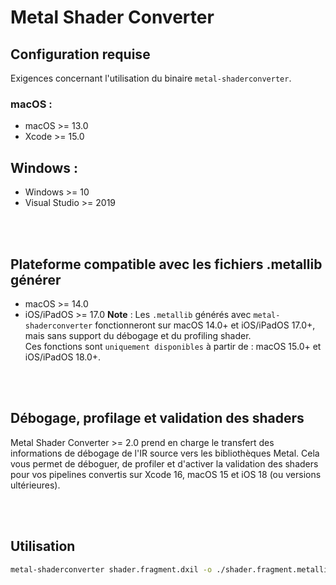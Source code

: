 # Metal Shader Converter

## Configuration requise
Exigences concernant l'utilisation du binaire `metal-shaderconverter`.
### macOS :
- macOS >= 13.0
- Xcode >= 15.0
## Windows :
- Windows >= 10
- Visual Studio >= 2019

<br /><br />

## Plateforme compatible avec les fichiers .metallib générer
- macOS >= 14.0
- iOS/iPadOS >= 17.0
**Note** : Les `.metallib` générés avec `metal-shaderconverter` fonctionneront sur macOS 14.0+ et iOS/iPadOS 17.0+, mais sans support du débogage et du profiling shader. <br />
Ces fonctions sont `uniquement disponibles` à partir de : macOS 15.0+ et iOS/iPadOS 18.0+.

<br /><br />

## Débogage, profilage et validation des shaders
Metal Shader Converter >= 2.0 prend en charge le transfert des informations de débogage de l'IR source vers les bibliothèques Metal. Cela vous permet de déboguer, de profiler et d'activer la validation des shaders pour vos pipelines convertis sur Xcode 16, macOS 15 et iOS 18 (ou versions ultérieures).

<br /><br />

## Utilisation
```bash
metal-shaderconverter shader.fragment.dxil -o ./shader.fragment.metallib
```